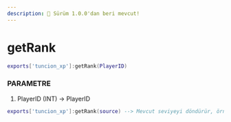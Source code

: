 ```yaml
---
description: 🔧 Sürüm 1.0.0'dan beri mevcut!
---
```


# getRank

```lua title="Export Syntax"
exports['tuncion_xp']:getRank(PlayerID)
```

### PARAMETRE

1. PlayerID <span className="color-blue">(INT)</span> <span className="color-orange">-> PlayerID</span>

```lua
exports['tuncion_xp']:getRank(source) --> Mevcut seviyeyi döndürür, örn. 5
```